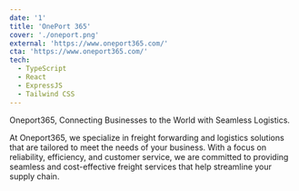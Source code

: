 ```yaml
---
date: '1'
title: 'OnePort 365'
cover: './oneport.png'
external: 'https://www.oneport365.com/'
cta: 'https://www.oneport365.com/'
tech:
  - TypeScript
  - React
  - ExpressJS
  - Tailwind CSS
---
```


Oneport365, Connecting Businesses to the World with Seamless Logistics.

At Oneport365, we specialize in freight forwarding and logistics solutions that are tailored to meet the needs of your business. With a focus on reliability, efficiency, and customer service, we are committed to providing seamless and cost-effective freight services that help streamline your supply chain.

